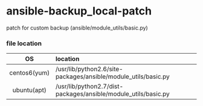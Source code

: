 ansible-backup_local-patch
===============

patch for custom backup (ansible/module_utils/basic.py)


### file location



| OS           | location     |
|:------------:|:-------------|
| centos6(yum) | /usr/lib/python2.6/site-packages/ansible/module_utils/basic.py |
| ubuntu(apt)  | /usr/lib/python2.7/dist-packages/ansible/module_utils/basic.py |
